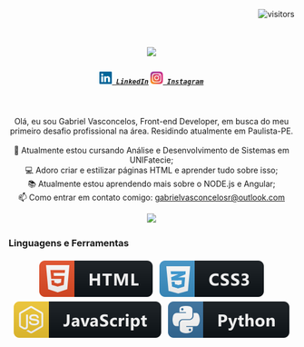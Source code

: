<p align="right">
  <img src="https://visitor-badge.laobi.icu/badge?page_id=gvrodrigues2.meu-repo&left_color=blue&right_color=green" alt="visitors" style="width:90px;"/>
</p>

<h1 align="center">
  <a href="https://git.io/typing-svg">
    <img src="https://readme-typing-svg.herokuapp.com/?lines=Ol%C3%A1!+%F0%9F%91%8B;Esse+%C3%A9+o+Gabriel....;Prazer+em+conhec%C3%AA-lo!&center=true&size=30">
  </a>
</h1>

<h5 align="center">
  <code><a href="https://www.linkedin.com/in/gabriel-vasconcelos-974082242/" target="_blank" title="LinkedIn Profile"><img width="22" src="images/linkedin.svg"> LinkedIn</a></code>
  <code><a href="https://www.instagram.com/_gvrodrigues_?igsh=MTdncnM1Nm41bDh0cw==" title="Instagram Profile" target="_blank"><img width="22" src="images/instagram.svg"> Instagram</a></code>
</h5>
<br>
<p align="center">
  Olá, eu sou Gabriel Vasconcelos, Front-end Developer, em busca do meu primeiro desafio profissional na área. Residindo atualmente em Paulista-PE.
  <br>
  <br>
  🔬 Atualmente estou cursando Análise e Desenvolvimento de Sistemas em UNIFatecie;
  <br>
  💻 Adoro criar e estilizar páginas HTML e aprender tudo sobre isso;
  <br>
  📚 Atualmente estou aprendendo mais sobre o NODE.js e Angular;
  <br>
  📫 Como entrar em contato comigo: <a href="mailto: gabrielvasconcelosr@outlook.com">gabrielvasconcelosr@outlook.com</a>
</p>

<p align="center">
  <img alig src="https://github-profile-trophy.vercel.app/?username=gvrodrigues2&theme=onedark&column=-1" />
</p>

<h3>Linguagens e Ferramentas</h3>

<p align="center">
  <!-- Para mais ícones só ir em  https://github.com/MikeCodesDotNET/ColoredBadges -->
  <img src="https://raw.githubusercontent.com/8bithemant/8bithemant/master/svg/dev/languages/html.svg" alt="html" style="vertical-align:top; margin:4px">    
  <img src="https://raw.githubusercontent.com/MikeCodesDotNET/ColoredBadges/4a38660afb7be89a6032218589b4454a1285c7f8/svg/dev/languages/css3.svg" alt="css" style="vertical-align:top; margin:4px">
  <img src="https://raw.githubusercontent.com/8bithemant/8bithemant/master/svg/dev/languages/js.svg" alt="js" style="vertical-align:top; margin:4px">
  <img src="https://raw.githubusercontent.com/MikeCodesDotNET/ColoredBadges/4a38660afb7be89a6032218589b4454a1285c7f8/svg/dev/languages/python.svg" alt="python" style="vertical-align:top; margin:4px">